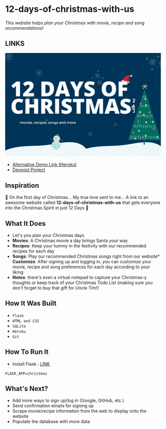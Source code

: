 # 12-days-of-christmas-with-us
*This website helps plan your Christmas with movie, recipe and song recommendations!*

## **LINKS**

[![](thumbnail.gif)](video.url)
* [Alternative Demo Link (Heroku)](https://twelve-day-of-christmas.herokuapp.com/)
* [Devpost Project](https://devpost.com/software/12-days-of-christmas-with-us)

## **Inspiration**
🎵 On the first day of Christmas... My true love sent to me... A link to an awesome website called **12-days-of-christmas-with-us** that gets everyone into the Christmas Spirit in just 12 Days 🎵

## **What It Does**
* Let's you plan your Christmas days
* **Movies**: A Christmas movie a day brings Santa your way
* **Recipes**: Keep your tummy in the festivity with our recommended recipes for each day
* **Songs**: Play our recommended Christmas songs right from our website* **Customize**: After signing up and logging in, you can customize your movie, recipe and song preferences for each day according to your liking
* **Notes**: there's even a virtual notepad to capture your Christmas-y thoughts or keep track of your Christmas Todo List (making sure you don't forget to buy that gift for Uncle Tim!)

## **How It Was Built**
* ``` Flask ```
* ``` HTML and CSS ```
* ``` SQLite ```
* ``` Heroku ```
* ``` Git ```
## **How To Run It**
* Install Flask : [LINK](https://flask.palletsprojects.com/en/2.0.x/quickstart/)
```
FLASK_APP=christmas
```
## **What's Next?**
* Add more ways to sign up/log in (Google, GitHub, etc.)
* Send confirmation emails for signing up
* Scrape movie/recipe information from the web to display onto the website
* Populate the database with more data
